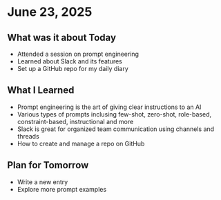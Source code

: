 # June 23, 2025

## What was it about Today
- Attended a session on prompt engineering
- Learned about Slack and its features
- Set up a GitHub repo for my daily diary

## What I Learned
- Prompt engineering is the art of giving clear instructions to an AI
- Various types of prompts inclusing few-shot, zero-shot, role-based, constraint-based, instructional and more
- Slack is great for organized team communication using channels and threads
- How to create and manage a repo on GitHub

## Plan for Tomorrow
- Write a new entry
- Explore more prompt examples

